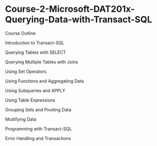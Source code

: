 # Course-2-Microsoft-DAT201x-Querying-Data-with-Transact-SQL


Course Outline

Introduction to Transact-SQL

Querying Tables with SELECT

Querying Multiple Tables with Joins

Using Set Operators

Using Functions and Aggregating Data

Using Subqueries and APPLY

Using Table Expressions

Grouping Sets and Pivoting Data

Modifying Data

Programming with Transact-SQL

Error Handling and Transactions
